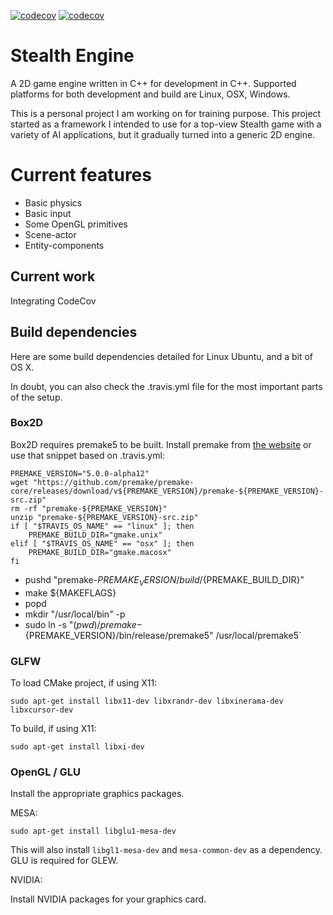 [![codecov](https://codecov.io/gh/hsandt/Stealth-Engine/branch/develop/graph/badge.svg)](https://codecov.io/gh/hsandt/Stealth-Engine)
[![codecov](https://codecov.io/gh/hsandt/Stealth-Engine/branch/master/graph/badge.svg)](https://codecov.io/gh/hsandt/Stealth-Engine)

# Stealth Engine

A 2D game engine written in C++ for development in C++. Supported platforms for both development and build are Linux, OSX, Windows.

This is a personal project I am working on for training purpose. This project started as a framework I intended to use for a top-view Stealth game with a variety of AI applications, but it gradually turned into a generic 2D engine.

# Current features

* Basic physics
* Basic input
* Some OpenGL primitives
* Scene-actor
* Entity-components

## Current work

Integrating CodeCov

## Build dependencies

Here are some build dependencies detailed for Linux Ubuntu, and a bit of OS X.

In doubt, you can also check the .travis.yml file for the most important parts of the setup.

### Box2D

Box2D requires premake5 to be built.
Install premake from [the website](https://premake.github.io/download.html#v5) or use that snippet based on .travis.yml:

    PREMAKE_VERSION="5.0.0-alpha12"
    wget "https://github.com/premake/premake-core/releases/download/v${PREMAKE_VERSION}/premake-${PREMAKE_VERSION}-src.zip"
    rm -rf "premake-${PREMAKE_VERSION}"
    unzip "premake-${PREMAKE_VERSION}-src.zip"
    if [ "$TRAVIS_OS_NAME" == "linux" ]; then
        PREMAKE_BUILD_DIR="gmake.unix"
    elif [ "$TRAVIS_OS_NAME" == "osx" ]; then
        PREMAKE_BUILD_DIR="gmake.macosx"
    fi
   - pushd "premake-${PREMAKE_VERSION}/build/${PREMAKE_BUILD_DIR}"
   - make ${MAKEFLAGS}
   - popd
   - mkdir "/usr/local/bin" -p
   - sudo ln -s "$(pwd)/premake-${PREMAKE_VERSION}/bin/release/premake5" /usr/local/premake5`

### GLFW

To load CMake project, if using X11:

`sudo apt-get install libx11-dev libxrandr-dev libxinerama-dev libxcursor-dev`

To build, if using X11:

`sudo apt-get install libxi-dev`

### OpenGL / GLU

Install the appropriate graphics packages.

MESA:

`sudo apt-get install libglu1-mesa-dev`

This will also install `libgl1-mesa-dev` and `mesa-common-dev` as a dependency. GLU is required for GLEW.

NVIDIA:

Install NVIDIA packages for your graphics card.